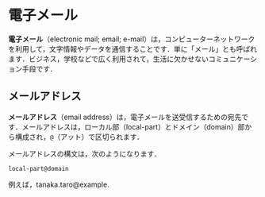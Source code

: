 # 電子メール

**電子メール**（electronic mail; email; e-mail）は，コンピューターネットワークを利用して，文字情報やデータを通信することです．単に「メール」とも呼ばれます．ビジネス，学校などで広く利用されて，生活に欠かせないコミュニケーション手段です．

## メールアドレス

**メールアドレス**（email address）は，電子メールを送受信するための宛先です．メールアドレスは，ローカル部（local-part）とドメイン（domain）部から構成され，`@`（アット）で区切られます．

メールアドレスの構文は，次のようになります．

```
local-part@domain
```

例えば，tanaka.taro@example.